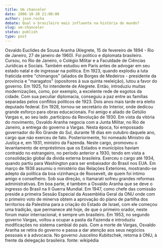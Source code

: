 ```yaml
---
title: Um chanceler
date: 2006-10-30 21:00:00
author: jose.rocha
debate: Qual o brasileiro mais influente na história do mundo?    
slug: um-chanceler
status: publish 
type: post
---
```


Osvaldo Euclides de Sousa Aranha (Alegrete, 15 de fevereiro de 1894 - Rio de Janeiro, 27 de janeiro de 1960).
Foi politico e diplomata brasileiro.
Cursou, no Rio de Janeiro, o Colégio Militar e a Faculdade de Ciências Jurídicas e Sociais. Também estudou em Paris antes de advogar em seu estado natal e de ingressar na política.
Em 1923, quando explodiu a luta fraticida entre "chimangos" (aliados de Borges de Medeiros - presidente da província e "maragatos" (opositores à sua quinta reeleição), lutou a favor do governo.
Em 1925, foi intendente de Alegrete. Então, introduziu muitas modernizações, como, por exemplo, a excelente rede de esgotos da cidade. Com sua peculiar diplomacia, conseguiu a paz entre as famílias separadas pelos conflitos políticos de 1923.
Dois anos mais tarde era eleito deputado federal. Em 1928, tornou-se secretário do Interior, onde dedicou grande esforço para obras educacionais.
Foi amigo e aliado de Getúlio Vargas e, ao seu lado ,participou da Revolução de 1930. Em vista da vitória do movimento, Osvaldo Aranha negocia com a Junta Militar, no Rio de Janeiro, a entrega do governo a Vargas. Nesta época, foi empossado governador do Rio Grande do Sul, durante 18 dias em outubro daquele ano, cargo que não exerceu de fato. Posteriormente, foi nomeado Ministro da Justiça e, em 1931, ministro da Fazenda. Neste cargo, promoveu o levantamento de empréstimos que os Estados e municípios haviam contraído no estrangeiro, no período anterior a 1930, tendo em vista a consolidação global da dívida externa brasileira. Exerceu o cargo até 1934, quando partiu para Washington para ser embaixador do Brasil nos EUA.
Em março de 1938 assumiu o ministério das Relações Exteriores, mostrando-se adepto da política da boa vizinhança de Roosevelt, de quem foi íntimo amigo e conselheiro. Sob sua direção, o Itamarati sofreu grandes reformas administrativas. Em boa parte, é também a Osvaldo Aranha que se deve o ingresso do Brasil na II Guerra Mundial.
Em 1947, como chefe das comissão preside a primeira Sessão Especial da Assembléia Geral da ONU onde com o primeiro voto de minerva obtem a aprovação do plano de partilha dos territorios da Palestina para a criação do Estado de Israel, com ele começou uma tradição, que permanece até hoje, de que o primeiro orador, neste forum maior internacional, é sempre um brasileiro.
Em 1953, no segundo governo Vargas, voltou a ocupar a pasta da Fazenda e introduziu modificações no sistema cambial do país. Com a morte de Vargas, Osvaldo Aranha se retira do governo e passa a dar atenção aos seus negócios pessoais e à advocacia. No governo Juscelino Kubitschek, retorna à ONU, à frente da delegação brasileira.
fonte: wikipédia
